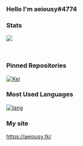 ### Hello I'm aeiousy#4774 

### Stats

<a href='https://github.com/aeiousy/'> <img src='https://github-readme-stats.vercel.app/api?username=aeiousy&count_private=true&show_icons=true&theme=nightowl'> </a>

<p></br></p>

### Pinned Repositories

[![Kei](https://github-readme-stats.vercel.app/api/pin/?username=aeiousy&repo=Kei&theme=nightowl)](https://github.com/aeiousy/Kei)

### Most Used Languages

[![lang](https://github-readme-stats.vercel.app/api/top-langs/?username=aeiousy&layout=compact&theme=nightowl)](https://github.com/aeiousy/)

### My site

https://aeiousy.tk/

